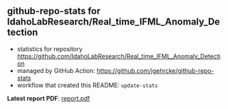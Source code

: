 ## github-repo-stats for IdahoLabResearch/Real_time_IFML_Anomaly_Detection

- statistics for repository https://github.com/IdahoLabResearch/Real_time_IFML_Anomaly_Detection
- managed by GitHub Action: https://github.com/jgehrcke/github-repo-stats
- workflow that created this README: `update-stats`

**Latest report PDF**: [report.pdf](https://github.com/idaholab/repository-statistics/raw/main/IdahoLabResearch/Real_time_IFML_Anomaly_Detection/latest-report/report.pdf)

